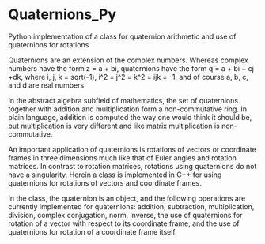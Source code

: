 # Quaternions_Py
Python implementation of a class for quaternion arithmetic and use of quaternions for rotations

Quaternions are an extension of the complex numbers. Whereas complex numbers have the form z = a + bi, quaternions have the form q = a + bi + cj +dk, where i, j, k = sqrt(-1), i^2 = j^2 = k^2 = ijk = -1, and of course a, b, c, and d are real numbers.

In the abstract algebra subfield of mathematics, the set of quaternions together with addition and multiplication form a non-commutative ring. In plain language, addition is computed the way one would think it should be, but multiplication is very different and like matrix multiplication is non-commutative.

An important application of quaternions is rotations of vectors or coordinate frames in three dimensions much like that of Euler angles and rotation matrices. In contrast to rotation matrices, rotations using quaternions do not have a singularity. Herein a class is implemented in C++ for using quaternions for rotations of vectors and coordinate frames.

In the class, the quaternion is an object, and the following operations are currently implemented for quaternions: addition, subtraction, multiplication, division, complex conjugation, norm, inverse, the use of quaternions for rotation of a vector with respect to its coordinate frame, and the use of quaternions for rotation of a coordinate frame itself.
